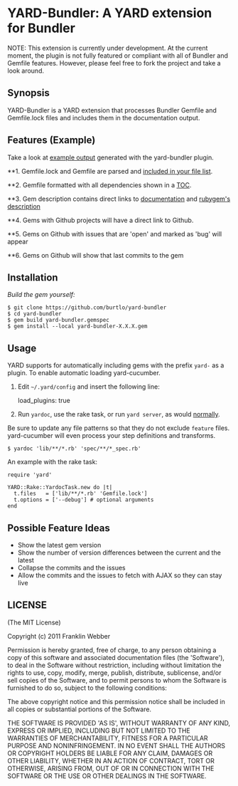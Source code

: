 YARD-Bundler: A YARD extension for Bundler
=========================================

NOTE: This extension is currently under development. At the current moment,
the plugin is not fully featured or compliant with all of Bundler and Gemfile features.
However, please feel free to fork the project and take a look around.

Synopsis
--------

YARD-Bundler is a YARD extension that processes Bundler Gemfile and Gemfile.lock
files and includes them in the documentation output.

Features (Example)
--------

Take a look at [example output](http://recursivegames.com/yard-bundler/file.Gemfile.html)
generated with the yard-bundler plugin.

**1. Gemfile.lock and Gemfile are parsed and [included in your file list](http://recursivegames.com/yard-bundler/file_list.html).

**2. Gemfile formatted with all dependencies shown in a [TOC](http://recursivegames.com/yard-bundler/file.Gemfile.html).

**3. Gem description contains direct links to [documentation](http://rubydoc.info) and [rubygem's description](http://rubygems.org)

**4. Gems with Github projects will have a direct link to Github.

**5. Gems on Github with issues that are 'open' and marked as 'bug' will appear

**6. Gems on Github will show that last commits to the gem


Installation
------------

*Build the gem yourself:*

    $ git clone https://github.com/burtlo/yard-bundler
    $ cd yard-bundler
    $ gem build yard-bundler.gemspec
    $ gem install --local yard-bundler-X.X.X.gem

Usage
-----

YARD supports for automatically including gems with the prefix `yard-`
as a plugin. To enable automatic loading yard-cucumber.

1. Edit `~/.yard/config` and insert the following line:

    load_plugins: true

2. Run `yardoc`, use the rake task, or run `yard server`, as would [normally](https://github.com/lsegal/yard).

Be sure to update any file patterns so that they do not exclude `feature`
files. yard-cucumber will even process your step definitions and transforms.

    $ yardoc 'lib/**/*.rb' 'spec/**/*_spec.rb'

An example with the rake task:

    require 'yard'

    YARD::Rake::YardocTask.new do |t|
      t.files   = ['lib/**/*.rb' 'Gemfile.lock']
      t.options = ['--debug'] # optional arguments
    end


Possible Feature Ideas
-------------

* Show the latest gem version
* Show the number of version differences between the current and the latest
* Collapse the commits and the issues
* Allow the commits and the issues to fetch with AJAX so they can stay live


LICENSE
-------

(The MIT License)

Copyright (c) 2011 Franklin Webber

Permission is hereby granted, free of charge, to any person obtaining
a copy of this software and associated documentation files (the
'Software'), to deal in the Software without restriction, including
without limitation the rights to use, copy, modify, merge, publish,
distribute, sublicense, and/or sell copies of the Software, and to
permit persons to whom the Software is furnished to do so, subject to
the following conditions:

The above copyright notice and this permission notice shall be
included in all copies or substantial portions of the Software.

THE SOFTWARE IS PROVIDED 'AS IS', WITHOUT WARRANTY OF ANY KIND,
EXPRESS OR IMPLIED, INCLUDING BUT NOT LIMITED TO THE WARRANTIES OF
MERCHANTABILITY, FITNESS FOR A PARTICULAR PURPOSE AND NONINFRINGEMENT.
IN NO EVENT SHALL THE AUTHORS OR COPYRIGHT HOLDERS BE LIABLE FOR ANY
CLAIM, DAMAGES OR OTHER LIABILITY, WHETHER IN AN ACTION OF CONTRACT,
TORT OR OTHERWISE, ARISING FROM, OUT OF OR IN CONNECTION WITH THE
SOFTWARE OR THE USE OR OTHER DEALINGS IN THE SOFTWARE.